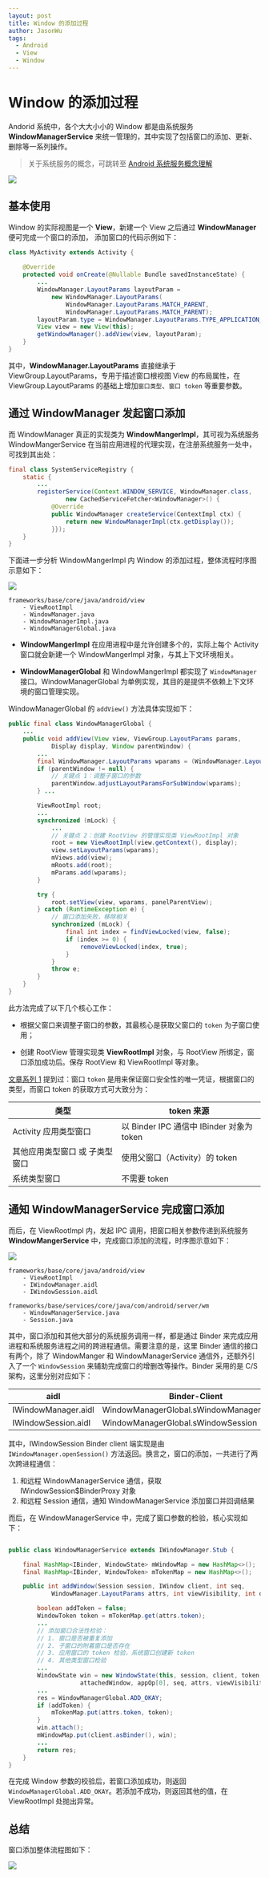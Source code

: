 ```yaml
---
layout: post
title: Window 的添加过程
author: JasonWu
tags:
  - Android
  - View
  - Window
---
```


# Window 的添加过程
Andorid 系统中，各个大大小小的 Window 都是由系统服务 **WindowManagerService** 来统一管理的，其中实现了包括窗口的添加、更新、删除等一系列操作。
> 关于系统服务的概念，可跳转至 [Android 系统服务概念理解]()

![](/img/posts/post-wms.png)

## 基本使用
Window 的实际视图是一个 **View**，新建一个 View 之后通过 **WindowManager** 便可完成一个窗口的添加，
添加窗口的代码示例如下：
```java
class MyActivity extends Activity {
    
    @Override
    protected void onCreate(@Nullable Bundle savedInstanceState) {
        ...
        WindowManager.LayoutParams layoutParam = 
            new WindowManager.LayoutParams(
                WindowManager.LayoutParams.MATCH_PARENT, 
                WindowManager.LayoutParams.MATCH_PARENT);
        layoutParam.type = WindowManager.LayoutParams.TYPE_APPLICATION_MEDIA;
        View view = new View(this);
        getWindowManager().addView(view, layoutParam);
    }
}
```

其中，**WindowManager.LayoutParams** 直接继承于 ViewGroup.LayoutParams，专用于描述窗口根视图 View 的布局属性，在 ViewGroup.LayoutParams 的基础上增加`窗口类型`、`窗口 token` 等重要参数。

## 通过 WindowManager 发起窗口添加
而 WindowManager 真正的实现类为 **WindowMangerImpl**，其可视为系统服务 WindowMangerService 在当前应用进程的代理实现，在注册系统服务一处中，可找到其出处：
```java
final class SystemServiceRegistry {
    static {
        ...
        registerService(Context.WINDOW_SERVICE, WindowManager.class,
                new CachedServiceFetcher<WindowManager>() {
            @Override
            public WindowManager createService(ContextImpl ctx) {
                return new WindowManagerImpl(ctx.getDisplay());
            }});
    }
}
```

下面进一步分析 WindowMangerImpl 内 Window 的添加过程，整体流程时序图示意如下：

![](/img/posts/post-window_add1.png)

<!-- Title: Window 的添加过程
participant WindowManagerImpl
participant WindowManagerGlobal
participant ViewRootImpl
participant ...

WindowManagerImpl->WindowManagerGlobal: addView(view, params)
WindowManagerGlobal->ViewRootImpl: addView()
Note right of WindowManagerGlobal: 如果为子窗口，调整布局参数
ViewRootImpl->...: setView()
...-\->ViewRootImpl: res -->

```light
frameworks/base/core/java/android/view
    - ViewRootImpl
    - WindowManager.java
    - WindowManagerImpl.java
    - WindowManagerGlobal.java
```

- **WindowMangerImpl** 在应用进程中是允许创建多个的，实际上每个 Activity 窗口就会新建一个 WindowMangerImpl 对象，与其上下文环境相关。

- **WindowManagerGlobal** 和 WindowMangerImpl 都实现了 `WindowManager` 接口。WindowManagerGlobal 为单例实现，其目的是提供不依赖上下文环境的窗口管理实现。

WindowManagerGlobal 的 `addView()` 方法具体实现如下：
```java
public final class WindowManagerGlobal {
    ...
    public void addView(View view, ViewGroup.LayoutParams params,
            Display display, Window parentWindow) {
        ...      
        final WindowManager.LayoutParams wparams = (WindowManager.LayoutParams) params;
        if (parentWindow != null) {
            // 关键点 1：调整子窗口的参数
            parentWindow.adjustLayoutParamsForSubWindow(wparams);
        } ...

        ViewRootImpl root;
        ...
        synchronized (mLock) {
            ...
            // 关键点 2：创建 RootView 的管理实现类 ViewRootImpl 对象
            root = new ViewRootImpl(view.getContext(), display);
            view.setLayoutParams(wparams);
            mViews.add(view);
            mRoots.add(root);
            mParams.add(wparams);
        }

        try {
            root.setView(view, wparams, panelParentView);
        } catch (RuntimeException e) {
            // 窗口添加失败，移除相关
            synchronized (mLock) {
                final int index = findViewLocked(view, false);
                if (index >= 0) {
                    removeViewLocked(index, true);
                }
            }
            throw e;
        }
    }
}
```

此方法完成了以下几个核心工作：

- 根据父窗口来调整子窗口的参数，其最核心是获取父窗口的 `token` 为子窗口使用；
   
- 创建 RootView 管理实现类 **ViewRootImpl** 对象，与 RootView 所绑定，窗口添加成功后。保存 RootView 和 ViewRootImpl 等对象。

[文章系列 1]() 提到过：窗口 `token` 是用来保证窗口安全性的唯一凭证，根据窗口的类型，而窗口 token 的获取方式可大致分为：

|类型|token 来源
|--|--
| Activity 应用类型窗口 | 以 Binder IPC 通信中 IBinder 对象为 token
| 其他应用类型窗口 或 子类型窗口 | 使用父窗口（Activity）的 token
| 系统类型窗口 | 不需要 token

## 通知 WindowManagerService 完成窗口添加
而后，在 ViewRootImpl 内，发起 IPC 调用，把窗口相关参数传递到系统服务 **WindowMangerService** 中，完成窗口添加的流程，时序图示意如下：

![](/img/posts/post-window_add2.png)

<!-- Title: Window 的添加过程
participant ViewRootImpl
participant IWindowSession$BinderProxy
participant Session
participant WindowManagerService

ViewRootImpl->IWindowSession$BinderProxy: setView()
IWindowSession$BinderProxy->>Session: addToDisplayAsUser()
Note right of IWindowSession$BinderProxy: <- 应用进程 ｜ 系统服务进程 ->
Session->WindowManagerService: addToDisplayAsUser()
WindowManagerService->WindowManagerService: addWindow()
Note right of WindowManagerService: 验证窗口参数的合法性
WindowManagerService-\->Session: res
Session-\->>IWindowSession$BinderProxy: res
IWindowSession$BinderProxy->ViewRootImpl:res
Note right of ViewRootImpl: 添加窗口成功或失败抛出异常 -->

```light
frameworks/base/core/java/android/view
    - ViewRootImpl
    - IWindowManager.aidl
    - IWindowSession.aidl

frameworks/base/services/core/java/com/android/server/wm
    - WindowManagerService.java
    - Session.java
```

其中，窗口添加和其他大部分的系统服务调用一样，都是通过 Binder 来完成应用进程和系统服务进程之间的跨进程通信。需要注意的是，这里 Binder 通信的接口有两个，除了 WindowManger 和 WindowManagerService 通信外，还额外引入了一个 `WindowSession` 来辅助完成窗口的增删改等操作。Binder 采用的是 C/S 架构，这里分别对应如下：

|aidl|Binder-Client|Binder-Server
|--|--|--
|IWindowManager.aidl|WindowManagerGlobal.sWindowManagerService|WindowManagerService
|IWindowSession.aidl|WindowManagerGlobal.sWindowSession|Session

其中，IWindowSession Binder client 端实现是由 `IWindowManager.openSession()` 方法返回。换言之，窗口的添加，一共进行了两次跨进程通信：
1. 和远程 WindowManagerService 通信，获取 IWindowSession$BinderProxy 对象
2. 和远程 Session 通信，通知 WindowManagerService 添加窗口并回调结果

而后，在 WindowManagerService 中，完成了窗口参数的检验，核心实现如下：
```java

public class WindowManagerService extends IWindowManager.Stub {

    final HashMap<IBinder, WindowState> mWindowMap = new HashMap<>();
    final HashMap<IBinder, WindowToken> mTokenMap = new HashMap<>();

    public int addWindow(Session session, IWindow client, int seq,
            WindowManager.LayoutParams attrs, int viewVisibility, int displayId, ...) {

        boolean addToken = false;
        WindowToken token = mTokenMap.get(attrs.token);
        ...
        // 添加窗口合法性检验：
        // 1. 窗口是否被重复添加
        // 2. 子窗口的附着窗口是否存在
        // 3. 应用窗口的 token 检验，系统窗口创建新 token
        // 4. 其他类型窗口检验
        ...
        WindowState win = new WindowState(this, session, client, token,
                    attachedWindow, appOp[0], seq, attrs, viewVisibility, displayContent);
        ...
        res = WindowManagerGlobal.ADD_OKAY;
        if (addToken) {
            mTokenMap.put(attrs.token, token);
        }
        win.attach();
        mWindowMap.put(client.asBinder(), win);
        ...
        return res;
    }
}
```

在完成 Window 参数的校验后，若窗口添加成功，则返回 `WindowManagerGlobal.ADD_OKAY`。若添加不成功，则返回其他的值，在 ViewRootImpl 处抛出异常。

## 总结

窗口添加整体流程图如下：

![](/img/posts/post-window_add3.png)





